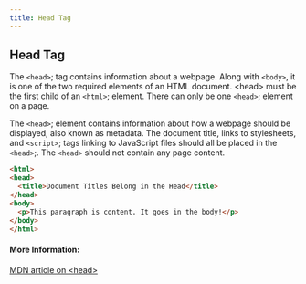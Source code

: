 ```yaml
---
title: Head Tag
---
```

## Head Tag

The `<head>`; tag contains information about a webpage. Along with `<body>`, it is one of the two required elements of an HTML document. &lt;head&gt; must be the first child of an `<html>`; element. There can only be one `<head>`; element on a page.

The `<head>`; element contains information about how a webpage should be displayed, also known as metadata. The document title, links to stylesheets, and `<script>`; tags linking to JavaScript files should all be placed in the `<head>`;.  The `<head>` should not contain any page content.

  ```html
  <html>
  <head>
    <title>Document Titles Belong in the Head</title>
  </head>
  <body>
    <p>This paragraph is content. It goes in the body!</p>
  </body>
</html>
  ```
#### More Information:
<!-- Please add any articles you think might be helpful to read before writing the article -->
<a href='https://developer.mozilla.org/en-US/docs/Web/HTML/Element/head' target='_blank' rel='nofollow'> MDN article on &lt;head&gt; </a>


